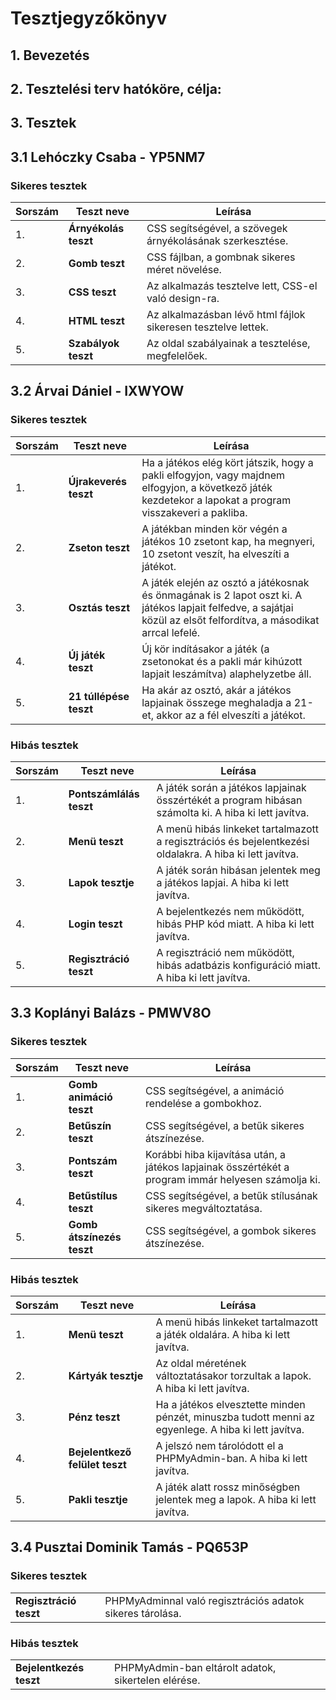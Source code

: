 # Tesztjegyzőkönyv

## 1. Bevezetés

## 2. Tesztelési terv hatóköre, célja:

## 3. Tesztek

## 3.1 Lehóczky Csaba - YP5NM7

### Sikeres tesztek

| Sorszám | Teszt neve | Leírása |
|---|---|---|
| 1. | **Árnyékolás teszt** | CSS segítségével, a szövegek árnyékolásának szerkesztése. |
| 2. | **Gomb teszt** | CSS fájlban, a gombnak sikeres méret növelése. |
| 3. | **CSS teszt** | Az alkalmazás tesztelve lett, CSS-el való design-ra. |
| 4. | **HTML teszt** | Az alkalmazásban lévő html fájlok sikeresen tesztelve lettek. |
| 5. | **Szabályok teszt** | Az oldal szabályainak a tesztelése, megfelelőek. |



## 3.2 Árvai Dániel - IXWYOW

### Sikeres tesztek

| Sorszám | Teszt neve | Leírása |
|---|---|---|
| 1. | **Újrakeverés teszt** | Ha a játékos elég kört játszik, hogy a pakli elfogyjon, vagy majdnem elfogyjon, a következő játék kezdetekor a lapokat a program visszakeveri a pakliba. |
| 2. | **Zseton teszt** | A játékban minden kör végén a játékos 10 zsetont kap, ha megnyeri, 10 zsetont veszít, ha elveszíti a játékot. |
| 3. | **Osztás teszt** | A játék elején az osztó a játékosnak és önmagának is 2 lapot oszt ki. A játékos lapjait felfedve, a sajátjai közül az elsőt felfordítva, a másodikat arrcal lefelé. |
| 4. | **Új játék teszt** | Új kör indításakor a játék (a zsetonokat és a pakli már kihúzott lapjait leszámítva) alaphelyzetbe áll.|
| 5. | **21 túllépése teszt** | Ha akár az osztó, akár a játékos lapjainak összege meghaladja a 21-et, akkor az a fél elveszíti a játékot. |


### Hibás tesztek

| Sorszám | Teszt neve | Leírása |
|---|---|---|
| 1. | **Pontszámlálás teszt** | A játék során a játékos lapjainak összértékét a program hibásan számolta ki. A hiba ki lett javítva. |
| 2. | **Menü teszt**| A menü hibás linkeket tartalmazott a regisztrációs és bejelentkezési oldalakra. A hiba ki lett javítva. |
| 3. | **Lapok tesztje** | A játék során hibásan jelentek meg a játékos lapjai. A hiba ki lett javítva. |
| 4. | **Login teszt**| A bejelentkezés nem működött, hibás PHP kód miatt. A hiba ki lett javítva. |
| 5. | **Regisztráció teszt** | A regisztráció nem működött, hibás adatbázis konfiguráció miatt. A hiba ki lett javítva. |



## 3.3 Koplányi Balázs - PMWV8O

### Sikeres tesztek

| Sorszám | Teszt neve | Leírása |
|---|---|---|
| 1. | **Gomb animáció teszt** | CSS segítségével, a animáció rendelése a gombokhoz. |
| 2. | **Betűszín teszt** | CSS segítségével, a betűk sikeres átszínezése. |
| 3. | **Pontszám teszt** | Korábbi hiba kijavítása után, a játékos lapjainak összértékét a program immár helyesen számolja ki. |
| 4. | **Betűstílus teszt** | CSS segítségével, a betűk stílusának sikeres megváltoztatása. |
| 5. | **Gomb átszínezés teszt** | CSS segítségével, a gombok sikeres átszínezése. |


### Hibás tesztek

| Sorszám | Teszt neve | Leírása |
|---|---|---|
| 1. | **Menü teszt** | A menü hibás linkeket tartalmazott a játék oldalára. A hiba ki lett javítva. |
| 2. | **Kártyák tesztje** | Az oldal méretének változtatásakor torzultak a lapok. A hiba ki lett javítva.  |
| 3. | **Pénz teszt** | Ha a játékos elvesztette minden pénzét, minuszba tudott menni az egyenlege. A hiba ki lett javítva.  |
| 4. | **Bejelentkező felület teszt** | A jelszó nem tárolódott el a PHPMyAdmin-ban. A hiba ki lett javítva.  |
| 5. | **Pakli tesztje** | A játék alatt rossz minőségben jelentek meg a lapok. A hiba ki lett javítva.  |



## 3.4 Pusztai Dominik Tamás - PQ653P
### Sikeres tesztek
|   |   |
|---|---|
| **Regisztráció teszt** | PHPMyAdminnal való regisztrációs adatok sikeres tárolása. |





### Hibás tesztek
|   |   |
|---|---|
| **Bejelentkezés teszt** | PHPMyAdmin-ban eltárolt adatok, sikertelen elérése. |
